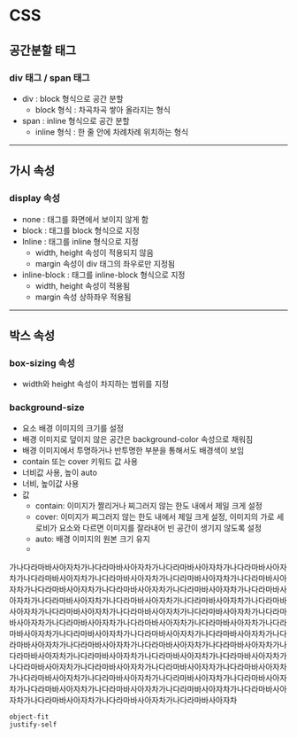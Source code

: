 # CSS

## 공간분할 태그

### div 태그 / span 태그

- div : block 형식으로 공간 분할
  - block 형식 : 차곡차곡 쌓아 올라지는 형식
- span : inline 형식으로 공간 분할
  - inline 형식 : 한 줄 안에 차례차례 위치하는 형식

---

## 가시 속성

### display 속성

- none : 태그를 화면에서 보이지 않게 함
- block : 태그를 block 형식으로 지정
- Inline : 태그를 inline 형식으로 지정
  - width, height 속성이 적용되지 않음
  - margin 속성이 div 태그의 좌우로만 지정됨
- inline-block : 태그를 inline-block 형식으로 지정
  - width, height 속성이 적용됨
  - margin 속성 상하좌우 적용됨

---

## 박스 속성

### box-sizing 속성

- width와 height 속성이 차지하는 범위를 지정

### background-size

- 요소 배경 이미지의 크기를 설정
- 배경 이미지로 덮이지 않은 공간은 background-color 속성으로 채워짐
- 배경 이미지에서 투명하거나 반투명한 부분을 통해서도 배경색이 보임
- contain 또는 cover 키워드 값 사용
- 너비값 사용, 높이 auto
- 너비, 높이값 사용
- 값
  - contain: 이미지가 짤리거나 찌그러지 않는 한도 내에서 제일 크게 설정
  - cover: 이미지가 찌그러지 않는 한도 내에서 제일 크게 설정, 이미지의 가로 세로비가 요소와 다르면 이미지를 잘라내어 빈 공간이 생기지 않도록 설정
  - auto: 배경 이미지의 원본 크기 유지
  - 

가나다라마바사아자차가나다라마바사아자차가나다라마바사아자차가나다라마바사아자차가나다라마바사아자차가나다라마바사아자차가나다라마바사아자차가나다라마바사아자차가나다라마바사아자차가나다라마바사아자차가나다라마바사아자차가나다라마바사아자차가나다라마바사아자차가나다라마바사아자차가나다라마바사아자차가나다라마바사아자차가나다라마바사아자차가나다라마바사아자차가나다라마바사아자차가나다라마바사아자차가나다라마바사아자차가나다라마바사아자차가나다라마바사아자차가나다라마바사아자차가나다라마바사아자차가나다라마바사아자차가나다라마바사아자차가나다라마바사아자차가나다라마바사아자차가나다라마바사아자차가나다라마바사아자차가나다라마바사아자차가나다라마바사아자차가나다라마바사아자차가나다라마바사아자차가나다라마바사아자차가나다라마바사아자차가나다라마바사아자차가나다라마바사아자차가나다라마바사아자차가나다라마바사아자차가나다라마바사아자차가나다라마바사아자차가나다라마바사아자차가나다라마바사아자차가나다라마바사아자차가나다라마바사아자차가나다라마바사아자차가나다라마바사아자차가나다라마바사아자차



```
object-fit
justify-self
```
